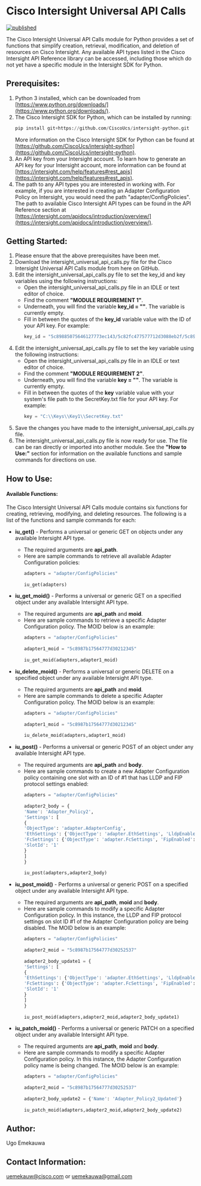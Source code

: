# Cisco Intersight Universal API Calls

[![published](https://static.production.devnetcloud.com/codeexchange/assets/images/devnet-published.svg)](https://developer.cisco.com/codeexchange/github/repo/ugo-emekauwa/intersight-universal-api-calls)

The Cisco Intersight Universal API Calls module for Python provides a set of functions that simplify creation, retrieval, modification, and deletion of resources on Cisco Intersight. Any available API types listed in the Cisco Intersight API Reference library can be accessed, including those which do not yet have a specific module in the Intersight SDK for Python.

## Prerequisites:
1. Python 3 installed, which can be downloaded from [https://www.python.org/downloads/](https://www.python.org/downloads/).
2. The Cisco Intersight SDK for Python, which can be installed by running:
   ```py
   pip install git+https://github.com/CiscoUcs/intersight-python.git
   ```
   More information on the Cisco Intersight SDK for Python can be found at [https://github.com/CiscoUcs/intersight-python](https://github.com/CiscoUcs/intersight-python).
3. An API key from your Intersight account. To learn how to generate an API key for your Intersight account, more information can be found at [https://intersight.com/help/features#rest_apis](https://intersight.com/help/features#rest_apis).
4. The path to any API types you are interested in working with. For example, if you are interested in creating an Adapter Configuration Policy on Intersight, you would need the path "adapter/ConfigPolicies". The path to available Cisco Intersight API types can be found in the API Reference section at [https://intersight.com/apidocs/introduction/overview/](https://intersight.com/apidocs/introduction/overview/).

## Getting Started:

1. Please ensure that the above prerequisites have been met.
2. Download the intersight_universal_api_calls.py file for the Cisco Intersight Universal API Calls module from here on GitHub.
3. Edit the intersight_universal_api_calls.py file to set the key_id and key variables using the following instructions:
   - Open the intersight_universal_api_calls.py file in an IDLE or text editor of choice.
   - Find the comment **"MODULE REQUIREMENT 1"**.
   - Underneath, you will find the variable **key_id = ""**. The variable is currently empty.
   - Fill in between the quotes of the **key_id** variable value with the ID of your API key. For example: 
     ```py
     key_id = "5c89885075646127773ec143/5c82fc477577712d3088eb2f/5c8987b17577712d302eaaff"
     ```
4. Edit the intersight_universal_api_calls.py file to set the key variable using the following instructions:
   - Open the intersight_universal_api_calls.py file in an IDLE or text editor of choice.
   - Find the comment **"MODULE REQUIREMENT 2"**.
   - Underneath, you will find the variable **key = ""**. The variable is currently empty.
   - Fill in between the quotes of the **key** variable value with your system's file path to the SecretKey.txt file for your API key. For example: 
     ```py
     key = "C:\\Keys\\Key1\\SecretKey.txt"
     ```
5. Save the changes you have made to the intersight_universal_api_calls.py file.
6. The intersight_universal_api_calls.py file is now ready for use. The file can be ran directly or imported into another module. See the **"How to Use:"** section for information on the available functions and sample commands for directions on use.

## How to Use:
#### Available Functions:
The Cisco Intersight Universal API Calls module contains six functions for creating, retrieving, modifying, and deleting resources. The following is a list of the functions and sample commands for each:

- **iu_get()** - Performs a universal or generic GET on objects under any available Intersight API type.
   - The required arguments are **api_path**.
   - Here are sample commands to retrieve all available Adapter Configuration policies:
     ```py
     adapters = "adapter/ConfigPolicies"
   
     iu_get(adapters)
     ```
   
- **iu_get_moid()** - Performs a universal or generic GET on a specified object under any available Intersight API type.
   - The required arguments are **api_path** and **moid**.
   - Here are sample commands to retrieve a specific Adapter Configuration policy. The MOID below is an example:   
     ```py
     adapters = "adapter/ConfigPolicies"
   
     adapter1_moid = "5c8987b17564777d30212345"
   
     iu_get_moid(adapters,adapter1_moid)
     ```

- **iu_delete_moid()** - Performs a universal or generic DELETE on a specified object under any available Intersight API type.
   - The required arguments are **api_path** and **moid**.
   - Here are sample commands to delete a specific Adapter Configuration policy. The MOID below is an example:   
     ```py
     adapters = "adapter/ConfigPolicies"
   
     adapter1_moid = "5c8987b17564777d30212345"
   
     iu_delete_moid(adapters,adapter1_moid)
     ```

- **iu_post()** - Performs a universal or generic POST of an object under any available Intersight API type.
   - The required arguments are **api_path** and **body**.
   - Here are sample commands to create a new Adapter Configuration policy containing one slot with an ID of #1 that has LLDP and FIP protocol settings enabled:   
     ```py
     adapters = "adapter/ConfigPolicies"
   
     adapter2_body = {
     'Name': 'Adapter_Policy2', 
     'Settings': [
     {
     'ObjectType': 'adapter.AdapterConfig', 
     'EthSettings': {'ObjectType': 'adapter.EthSettings', 'LldpEnabled': True}, 
     'FcSettings': {'ObjectType': 'adapter.FcSettings', 'FipEnabled': True}, 
     'SlotId': '1'
     }
     ]
     }
   
     iu_post(adapters,adapter2_body)
     ```

- **iu_post_moid()** - Performs a universal or generic POST on a specified object under any available Intersight API type.
   - The required arguments are **api_path**, **moid** and **body**.
   - Here are sample commands to modify a specific Adapter Configuration policy. In this instance, the LLDP and FIP protocol settings on slot ID #1 of the Adapter Configuration policy are being disabled. The MOID below is an example:   
     ```py
     adapters = "adapter/ConfigPolicies"
   
     adapter2_moid = "5c8987b17564777d30252537"
   
     adapter2_body_update1 = {
     'Settings': [
     {
     'EthSettings': {'ObjectType': 'adapter.EthSettings', 'LldpEnabled': False},
     'FcSettings': {'ObjectType': 'adapter.FcSettings', 'FipEnabled': False}, 
     'SlotId': '1'
     }
     ]
     }
   
     iu_post_moid(adapters,adapter2_moid,adapter2_body_update1)
     ```

- **iu_patch_moid()** - Performs a universal or generic PATCH on a specified object under any available Intersight API type.
   - The required arguments are **api_path**, **moid** and **body**.
   - Here are sample commands to modify a specific Adapter Configuration policy. In this instance, the Adapter Configuration policy name is being changed. The MOID below is an example:   
     ```py
     adapters = "adapter/ConfigPolicies"
   
     adapter2_moid = "5c8987b17564777d30252537"
   
     adapter2_body_update2 = {'Name': 'Adapter_Policy2_Updated'}
   
     iu_patch_moid(adapters,adapter2_moid,adapter2_body_update2)
     ```

## Author:
Ugo Emekauwa

## Contact Information:
uemekauw@cisco.com or uemekauwa@gmail.com
